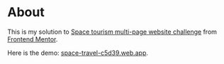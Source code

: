 # About

This is my solution to [Space tourism multi-page website challenge](https://www.frontendmentor.io/challenges/space-tourism-multipage-website-gRWj1URZ3/hub/space-tourism-multipage-website-TBMcVjtUn) from [Frontend Mentor](https://www.frontendmentor.io).

Here is the demo: [space-travel-c5d39.web.app](https://space-travel-c5d39.web.app).
